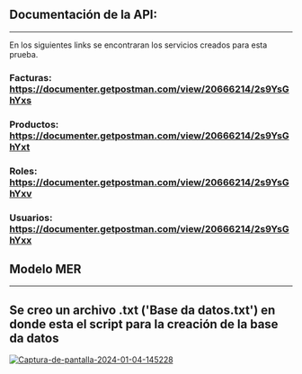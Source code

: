## Documentación de la API:
---
En los siguientes links se encontraran los servicios creados para esta prueba.
### Facturas: https://documenter.getpostman.com/view/20666214/2s9YsGhYxs
### Productos: https://documenter.getpostman.com/view/20666214/2s9YsGhYxt
### Roles: https://documenter.getpostman.com/view/20666214/2s9YsGhYxv
### Usuarios: https://documenter.getpostman.com/view/20666214/2s9YsGhYxx

## Modelo MER
---
Se creo un archivo .txt ('Base da datos.txt') en donde esta el script para la creación de la base da datos
--
<a href="https://ibb.co/vBYjp23"><img src="https://i.ibb.co/b3JKTps/Captura-de-pantalla-2024-01-04-145228.jpg" alt="Captura-de-pantalla-2024-01-04-145228" border="0" /></a>
